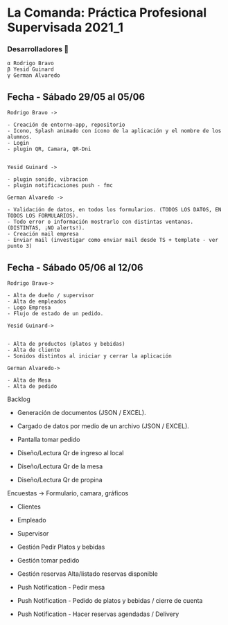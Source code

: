 # **La Comanda: Práctica Profesional Supervisada 2021_1**

### Desarrolladores 🔧

```
α Rodrigo Bravo
β Yesid Guinard
γ German Alvaredo

```


## Fecha - Sábado 29/05 al 05/06
```
Rodrigo Bravo ->

- Creación de entorno-app, repositorio
- Icono, Splash animado con ícono de la aplicación y el nombre de los alumnos.
- Login
- plugin QR, Camara, QR-Dni


```
```
Yesid Guinard ->

- plugin sonido, vibracion
- plugin notificaciones push - fmc
```
```
German Alvaredo ->

- Validación de datos, en todos los formularios. (TODOS LOS DATOS, EN TODOS LOS FORMULARIOS).
- Todo error o información mostrarlo con distintas ventanas. (DISTINTAS, ¡NO alerts!).
- Creación mail empresa
- Enviar mail (investigar como enviar mail desde TS + template - ver punto 3)
```

## Fecha - Sábado 05/06 al 12/06
```
Rodrigo Bravo->

- Alta de dueño / supervisor
- Alta de empleados
- Logo Empresa
- Flujo de estado de un pedido.
```
```
Yesid Guinard->


- Alta de productos (platos y bebidas)
- Alta de cliente
- Sonidos distintos al iniciar y cerrar la aplicación
```
```
German Alvaredo->

- Alta de Mesa
- Alta de pedido

```


Backlog

- Generación de documentos (JSON / EXCEL).
- Cargado de datos por medio de un archivo (JSON / EXCEL).

- Pantalla tomar pedido
- Diseño/Lectura Qr de ingreso al local
- Diseño/Lectura Qr de la mesa
- Diseño/Lectura Qr de propina


Encuestas ->  Formulario, camara, gráficos
   - Clientes
   - Empleado
   - Supervisor

- Gestión Pedir Platos y bebidas
- Gestión tomar pedido
- Gestión reservas Alta/listado reservas disponible

- Push Notification - Pedir mesa
- Push Notification - Pedido de platos y bebidas / cierre de cuenta
- Push Notification - Hacer reservas agendadas / Delivery

